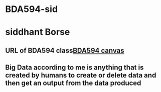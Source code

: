 # BDA594-sid
# siddhant Borse
## URL of BDA594 class[BDA594 canvas](https://sdsu.instructure.com/courses/162125)
## Big Data according to me is anything that is created by humans to create or delete data and then get an output from the data produced
